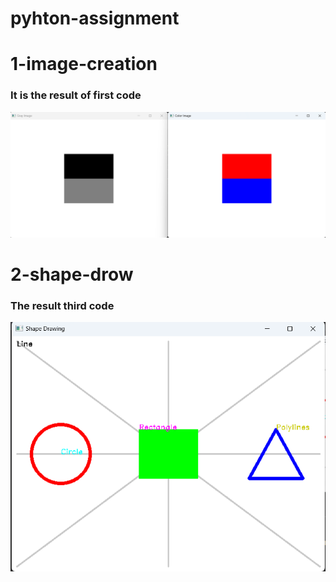 # pyhton-assignment

# 1-image-creation
### It is the result of first code
![Reference Image ](/images/image-creation.png)




# 2-shape-drow
### The result third code 

![Reference Image](/images/shape%20-%20drawing.png)

